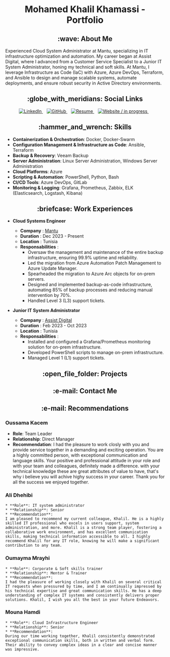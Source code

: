 <h1 align="center"> Mohamed Khalil Khamassi - Portfolio </h1>
<h2 align="center"> :wave: About Me</h2>

<p> Experienced Cloud System Administrator at Mantu, specializing in IT infrastructure optimization and automation. My career began at Assist Digital, where I advanced from a Customer Service Specialist to a Junior IT System Administrator, honing my technical and soft skills. At Mantu, I leverage Infrastructure as Code (IaC) with Azure, Azure DevOps, Terraform, and Ansible to design and manage scalable systems, automate deployments, and ensure robust security in Active Directory environments.</p>

<h2 align="center"> :globe_with_meridians: Social Links</h2>


<p align="center">
  <a href="https://www.linkedin.com/in/mohamed-khalil-khamassi-474777176"/>
    <img src="https://img.shields.io/badge/LinkedIn-Profile-blue" alt="LinkedIn">
  </a>
  &nbsp;&nbsp;
  <a href= "https://github.com/medkhalilkhamassi">
    <img src="https://img.shields.io/badge/GitHub-Profile-black" alt="GitHub">
  </a>
  &nbsp;&nbsp;
  <a href="https://drive.google.com/file/d/1N_of2MiSRMxZt1BC7MqgGqhSqk94f4Qm/view?usp=sharing">
    <img src="https://img.shields.io/badge/Resume-Download-green" alt="Resume">
  </a>
  &nbsp;&nbsp;
  <a href="https://yourwebsite.com">
    <img src="https://img.shields.io/badge/Website-Visit-red" alt="Website / in progress">
  </a>
  &nbsp;&nbsp;
</p>

<h2 align="center"> :hammer_and_wrench: Skills </h2>

* **Containerization & Orchestration**: Docker, Docker-Swarm
* **Configuration Management & Infrastructure as Code**: Ansible, Terraform
* **Backup & Recovery**: Veeam Backup
* **Server Administration**: Linux Server Administration, Windows Server Administration
* **Cloud Platforms**: Azure
* **Scripting & Automation**: PowerShell, Python, Bash
* **CI/CD Tools**: Azure DevOps, GitLab
* **Monitoring & Logging**: Grafana, Prometheus, Zabbix, ELK (Elasticsearch, Logstash, Kibana)

<h2 align="center"> :briefcase: Work Experiences </h2>

* **Cloud Systems Engineer**
    * **Company** : <a href="https://www.mantu.com"> Mantu </a>
    * **Duration** : Dec 2023 - Present
    * **Location** : Tunisia
    * **Responsabilities** :
        * Oversaw the management and maintenance of the entire backup infrastructure, ensuring 99.9% uptime and reliability. 
        * Led the migration from Azure Automation Patch Management to Azure Update Manager.
        * Spearheaded the migration to Azure Arc objects for on-prem servers.
        * Designed and implemented backup-as-code infrastructure, automating 85% of backup processes and reducing manual intervention by 70%.
        * Handled Level 3 (L3) support tickets.


* **Junior IT System Administrator**
    * **Company** : <a href="https://www.assistdigital.com"> Assist Digital </a>
    * **Duration** : Feb 2023 - Oct 2023
    * **Location** : Tunisia
    * **Responsabilities** :
        * Installed and configured a Grafana/Prometheus monitoring solution for on-prem infrastructure.
        * Developed PowerShell scripts to manage on-prem infrastructure.
        * Managed Level 1 (L1) support tickets.

<h2 align="center"> :open_file_folder: Projects </h2>



<h2 align="center"> :e-mail: Contact Me</h2>


<h2 align="center"> :e-mail: Recommendations</h2>

### Oussama Kacem

   * **Role**: Team Leader
   * **Relationship**: Direct Manager
   * **Recommendation**: 
   I had the pleasure to work closly with you and provide service together in a demanding and exciting operation.
You are a highly committed person, with exceptional communication and language skills. Your positive and professional attitude in your role and with your team and colleagues, definitely made a difference. with your technical knowledge these are great attributes of value to have, that's why i believe you will achive highy success in your career.
Thank you for all the success we enjoyed together.

### Ali Dhehibi

    * **Role**: IT system administrator
    * **Relationship**: Senior
    * **Recommendation**: 
    I am pleased to recommend my current colleague, Khalil. He is a highly skilled IT professional who excels in users support, system administration, and more. Khalil is a strong team player, fostering a collaborative work environment, and has excellent communication skills, making technical information accessible to all. I highly recommend Khalil for any IT role, knowing he will make a significant contribution to any team.

### Oumayma Mrayhi

    * **Role**: Corporate & Soft skills trainer
    * **Relationship**: Mentor & Trainer
    * **Recommendation**: 
    I had the pleasure of working closely with Khalil on several critical IT requests when pressured by time, and I am continually impressed by his technical expertise and great communication skills. He has a deep understanding of complex IT systems and consistently delivers proper solutions. Khalil, I wish you all the best in your future Endeavors.

### Mouna Hamdi

    * **Role**: Cloud Infrastructure Engineer
    * **Relationship**: Senior
    * **Recommendation**:
    During our time working together, Khalil consistently demonstrated exceptional communication skills, both in written and verbal form. Their ability to convey complex ideas in a clear and concise manner was impressive.



